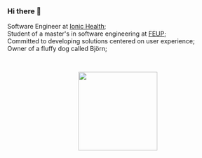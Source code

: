 ### Hi there 👋

Software Engineer at [Ionic Health](https://ionic.health);<br>
Student of a master's in software engineering at [FEUP](https://www.up.pt/portal/pt/feup/);<br>
Committed to developing solutions centered on user experience;<br>
Owner of a fluffy dog called Björn;<br>

<br><div align="center">
  <a href="https://github.com/imgoomes">
  <img height="180em" src="https://github-readme-stats.vercel.app/api/top-langs/?username=imgoomes&layout=compact&langs_count=8&theme=github_dark"/>
</div>
